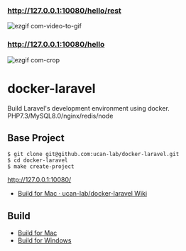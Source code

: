 ### http://127.0.0.1:10080/hello/rest
![ezgif com-video-to-gif](https://user-images.githubusercontent.com/45552269/71615398-7ef19e80-2bf4-11ea-814e-18e77b7dac48.gif)

### http://127.0.0.1:10080/hello
![ezgif com-crop](https://user-images.githubusercontent.com/45552269/71655365-b76eb500-2d79-11ea-8e96-f3678dfdb90f.gif)


# docker-laravel

Build Laravel's development environment using docker.
PHP7.3/MySQL8.0/nginx/redis/node

## Base Project

```
$ git clone git@github.com:ucan-lab/docker-laravel.git
$ cd docker-laravel
$ make create-project
```
http://127.0.0.1:10080/

* [Build for Mac · ucan-lab/docker-laravel Wiki](https://github.com/ucan-lab/docker-laravel/wiki/Build-for-Mac#a-create-laravel-project)

## Build

- [Build for Mac](https://github.com/ucan-lab/docker-laravel/wiki/Build-for-Mac)
- [Build for Windows](https://github.com/ucan-lab/docker-laravel/wiki/Build-for-Windows)
